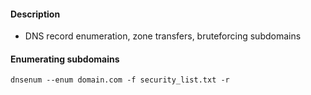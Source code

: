 #### Description 
- DNS record enumeration, zone transfers, bruteforcing subdomains

#### Enumerating subdomains

```
dnsenum --enum domain.com -f security_list.txt -r
```